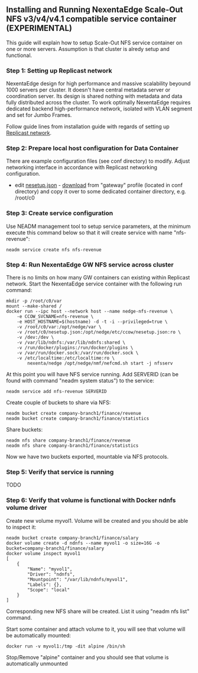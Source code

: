 ## Installing and Running NexentaEdge Scale-Out NFS v3/v4/v4.1 compatible service container (EXPERIMENTAL)
This guide will explain how to setup Scale-Out NFS service container on one or more servers. Assumption is that cluster is alredy setup and functional.

### Step 1: Setting up Replicast network
NexentaEdge design for high performance and massive scalability beyound 1000 servers per cluster. It doesn't have central metadata server or coordination server. Its design is shared nothing with metadata and data fully distributed across the cluster. To work optimally NexentaEdge requires dedicated backend high-performance network, isolated with VLAN segment and set for Jumbo Frames.

Follow guide lines from installation guide with regards of setting up [Replicast network](https://github.com/Nexenta/edge-dev/blob/master/INSTALL.md#step-1-setting-up-replicast-network).

### Step 2: Prepare local host configuration for Data Container
There are example configuration files (see conf directory) to modify. Adjust networking interface in accordance with Replicast networking configuration.

* edit [nesetup.json](https://github.com/Nexenta/nedge-dev/blob/master/conf/gateway/nesetup.json) - [download](https://raw.githubusercontent.com/Nexenta/nedge-dev/master/conf/gateway/nesetup.json) from "gateway" profile (located in conf directory) and copy it over to some dedicated container directory, e.g. /root/c0

### Step 3: Create service configuration
Use NEADM management tool to setup service parameters, at the minimum execute this command below so that it will create service with name "nfs-revenue":
```
neadm service create nfs nfs-revenue
```

### Step 4: Run NexentaEdge GW NFS service across cluster
There is no limits on how many GW containers can existing within Replicast network. Start the NexentaEdge service container with the following run command:
```
mkdir -p /root/c0/var
mount --make-shared /
docker run --ipc host --network host --name nedge-nfs-revenue \
	-e CCOW_SVCNAME=nfs-revenue \
	-e HOST_HOSTNAME=$(hostname) -d -t -i --privileged=true \
	-v /root/c0/var:/opt/nedge/var \
	-v /root/c0/nesetup.json:/opt/nedge/etc/ccow/nesetup.json:ro \
	-v /dev:/dev \
	-v /var/lib/ndnfs:/var/lib/ndnfs:shared \
	-v /run/docker/plugins:/run/docker/plugins \
	-v /var/run/docker.sock:/var/run/docker.sock \
	-v /etc/localtime:/etc/localtime:ro \
        nexenta/nedge /opt/nedge/nmf/nefcmd.sh start -j nfsserv
```

At this point you will have NFS service running. Add SERVERID (can be found with command "neadm system status") to the service:
```
neadm service add nfs-revenue SERVERID
```

Create couple of buckets to share via NFS:
```
neadm bucket create company-branch1/finance/revenue
neadm bucket create company-branch1/finance/statistics
```

Share buckets:
```
neadm nfs share company-branch1/finance/revenue
neadm nfs share company-branch1/finance/statistics
```

Now we have two buckets exported, mountable via NFS protocols.

### Step 5: Verify that service is running

TODO

### Step 6: Verify that volume is functional with Docker ndnfs volume driver
Create new volume myvol1. Volume will be created and you should be able to inspect it:

```
neadm bucket create company-branch1/finance/salary
docker volume create -d ndnfs --name myvol1 -o size=16G -o bucket=company-branch1/finance/salary
docker volume inspect myvol1
[
    {
        "Name": "myvol1",
        "Driver": "ndnfs",
        "Mountpoint": "/var/lib/ndnfs/myvol1",
        "Labels": {},
        "Scope": "local"
    }
]
```

Corresponding new NFS share will be created. List it using "neadm nfs list" command.

Start some container and attach volume to it, you will see that volume will be automatically mounted:
```
docker run -v myvol1:/tmp -dit alpine /bin/sh
```

Stop/Remove "alpine" container and you should see that volume is automatically unmounted
